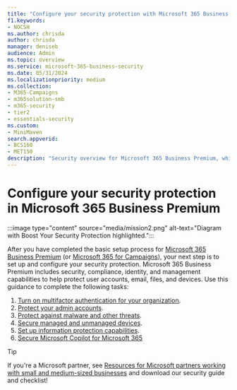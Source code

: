 ```yaml
---
title: "Configure your security protection with Microsoft 365 Business Premium"
f1.keywords:
- NOCSH
ms.author: chrisda
author: chrisda
manager: deniseb
audience: Admin
ms.topic: overview
ms.service: microsoft-365-business-security
ms.date: 05/31/2024
ms.localizationpriority: medium
ms.collection:
- M365-Campaigns
- m365solution-smb
- m365-security
- tier2
- essentials-security
ms.custom:
- MiniMaven
search.appverid:
- BCS160
- MET150
description: "Security overview for Microsoft 365 Business Premium, which provides cybersecurity tools such as multifactor authentication that you can use to prevent cyberattacks."
---
```


# Configure your security protection in Microsoft 365 Business Premium

:::image type="content" source="media/mission2.png" alt-text="Diagram with Boost Your Security Protection highlighted.":::

After you have completed the basic setup process for [Microsoft 365 Business Premium](m365-business-premium-setup.md) (or [Microsoft 365 for Campaigns](m365-campaigns-setup.md)), your next step is to set up and configure your security protection. Microsoft 365 Business Premium includes security, compliance, identity, and management capabilities to help protect user accounts, email, files, and devices. Use this guidance to complete the following tasks:

1. [Turn on multifactor authentication for your organization](m365bp-turn-on-mfa.md).
2. [Protect your admin accounts](m365bp-protect-admin-accounts.md).
3. [Protect against malware and other threats](m365bp-protect-against-malware-cyberthreats.md).
4. [Secure managed and unmanaged devices](m365bp-managed-unmanaged-devices.md).
5. [Set up information protection capabilities](m365bp-set-up-compliance.md).
6. [Secure Microsoft Copilot for Microsoft 365](m365bp-secure-copilot.md)

> [!TIP]
> If you're a Microsoft partner, see [Resources for Microsoft partners working with small and medium-sized businesses](../security/defender-business/mdb-partners.md) and download our security guide and checklist!
